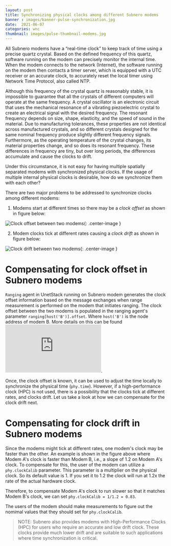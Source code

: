 ```yaml
---
layout: post
title: Synchronizing physical clocks among different Subnero modems
banner : images/banner-pulse-synchronization.jpg
date:  2021-06-07
categories: wnc
thumbnail: images/pulse-thumbnail-modems.jpg
---
```


All Subnero modems have a “real-time clock” to keep track of time using a precise quartz crystal. Based on the defined frequency of this quartz, software running on the modem can precisely monitor the internal time. When the modem connects to the network (Internet), the software running on the modem then contacts a timer server, which is equipped with a UTC receiver or an accurate clock, to accurately reset the local timer using Network Time Protocol, also called NTP.

Although this frequency of the crystal quartz is reasonably stable, it is impossible to guarantee that all the crystals of different computers will operate at the same frequency. A crystal oscillator is an electronic circuit that uses the mechanical resonance of a vibrating piezoelectric crystal to create an electrical signal with the desired frequency. The resonant frequency depends on size, shape, elasticity, and the speed of sound in the material. Due to manufacturing tolerances, these properties are not identical across manufactured crystals, and so different crystals designed for the same nominal frequency produce slightly different frequency signals. Furthermore, as the operating temperature of the crystal changes, its material properties change, and so does its resonant frequency. These differences in frequency are tiny, but over long periods, the differences accumulate and cause the clocks to drift.

Under this circumstance, it is not easy for having multiple spatially separated modems with synchronized physical clocks. If the usage of multiple internal physical clocks is desirable, how do we synchronize them with each other?

There are two major problems to be addressed to synchronize clocks among different modems:

1. Modems start at different times so there may be a *clock offset* as shown in figure below:

![Clock offset between two modems]({{site.baseurl}}/images/clock-offset.png){: .center-image }

2. Modem clocks tick at different rates causing a *clock drift* as shown in figure below:

![Clock drift between two modems]({{site.baseurl}}/images/clock-drift.png){: .center-image }


# Compensating for clock offset in Subnero modems

`Ranging` agent in UnetStack running on Subnero modem generates the clock offset information based on the message exchanges when range measurement is performed on the modem that initiates ranging. The clock offset between the two modems is populated in the ranging agent's parameter `ranging[host('B')].offset`. Where `host('B')` is the node address of modem B. More details on this can be found ![here](https://unetstack.net/handbook/unet-handbook_ranging_and_synchronization.html). 

Once, the clock offset is known, it can be used to adjust the time locally to synchronize the physical time (`phy.time`). However, if a high-performance clock (HPC) is not used, there is a possibility that the clocks tick at different rates, and clocks drift. Let us take a look at how we can compensate for the clock drift next.

# Compensating for clock drift in Subnero modems

Since the modems might tick at different rates, one modem's clock may be faster than the other. An example is shown in the figure above where Modem A's clock is faster than Modem B, i.e., a slope of 1.2 on Modem A's clock. To compensate for this, the user of the modem can utilize a `phy.clockCalib` parameter. This parameter is a multiplier on the physical clock. So its default value is 1. If you set it to 1.2 the clock will run at 1.2x the rate of the actual hardware clock.

Therefore, to compensate Modem A's clock to run slower so that it matches Modem B's clock, we can set `phy.clockCalib = 1/1.2 = 0.83`.


The users of the modem should make measurements to figure out the nomimal values that they should set for `phy.clockCalib`. 


> NOTE: Subnero also provides modems with High-Performance Clocks (HPC) for users who require an accurate and low drift clock. These clocks provide much lower drift and are suitable to such applications where time synchronization is critical.

